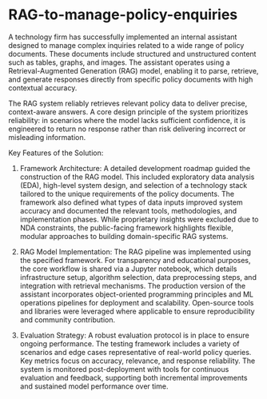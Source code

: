 # RAG-to-manage-policy-enquiries
A technology firm has successfully implemented an internal assistant designed to manage complex inquiries related to a wide range of policy documents. These documents include structured and unstructured content such as tables, graphs, and images. The assistant operates using a Retrieval-Augmented Generation (RAG) model, enabling it to parse, retrieve, and generate responses directly from specific policy documents with high contextual accuracy.

The RAG system reliably retrieves relevant policy data to deliver precise, context-aware answers. A core design principle of the system prioritizes reliability: in scenarios where the model lacks sufficient confidence, it is engineered to return no response rather than risk delivering incorrect or misleading information.

Key Features of the Solution:

1. Framework Architecture:
A detailed development roadmap guided the construction of the RAG model. This included exploratory data analysis (EDA), high-level system design, and selection of a technology stack tailored to the unique requirements of the policy documents. The framework also defined what types of data inputs improved system accuracy and documented the relevant tools, methodologies, and implementation phases. While proprietary insights were excluded due to NDA constraints, the public-facing framework highlights flexible, modular approaches to building domain-specific RAG systems.

2. RAG Model Implementation:
The RAG pipeline was implemented using the specified framework. For transparency and educational purposes, the core workflow is shared via a Jupyter notebook, which details infrastructure setup, algorithm selection, data preprocessing steps, and integration with retrieval mechanisms. The production version of the assistant incorporates object-oriented programming principles and ML operations pipelines for deployment and scalability. Open-source tools and libraries were leveraged where applicable to ensure reproducibility and community contribution.

3. Evaluation Strategy:
A robust evaluation protocol is in place to ensure ongoing performance. The testing framework includes a variety of scenarios and edge cases representative of real-world policy queries. Key metrics focus on accuracy, relevance, and response reliability. The system is monitored post-deployment with tools for continuous evaluation and feedback, supporting both incremental improvements and sustained model performance over time.


